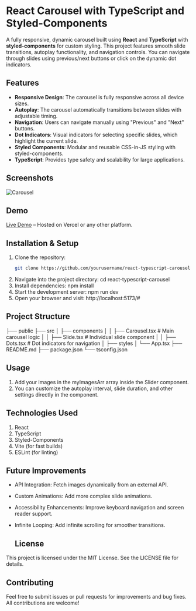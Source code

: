 # React Carousel with TypeScript and Styled-Components

A fully responsive, dynamic carousel built using **React** and **TypeScript** with **styled-components** for custom styling. This project features smooth slide transitions, autoplay functionality, and navigation controls. You can navigate through slides using previous/next buttons or click on the dynamic dot indicators.

## Features
- **Responsive Design**: The carousel is fully responsive across all device sizes.
- **Autoplay**: The carousel automatically transitions between slides with adjustable timing.
- **Navigation**: Users can navigate manually using "Previous" and "Next" buttons.
- **Dot Indicators**: Visual indicators for selecting specific slides, which highlight the current slide.
- **Styled Components**: Modular and reusable CSS-in-JS styling with styled-components.
- **TypeScript**: Provides type safety and scalability for large applications.

## Screenshots
![Carousel](link-to-screenshot)

## Demo
[Live Demo](link-to-live-demo) – Hosted on Vercel or any other platform.

## Installation & Setup

1. Clone the repository:
   ```bash
   git clone https://github.com/yourusername/react-typescript-carousel.git
2. Navigate into the project directory: cd react-typescript-carousel
3. Install dependencies: npm install
4. Start the development server: npm run dev
5. Open your browser and visit: http://localhost:5173/#

## Project Structure

├── public
├── src
│   ├── components
│   │   ├── Carousel.tsx        # Main carousel logic
│   │   ├── Slide.tsx           # Individual slide component
│   │   ├── Dots.tsx            # Dot indicators for navigation
│   ├── styles
│   └── App.tsx
├── README.md
├── package.json
└── tsconfig.json

## Usage
1. Add your images in the myImagesArr array inside the Slider component.
2. You can customize the autoplay interval, slide duration, and other settings directly in the component.

## Technologies Used

1. React
2. TypeScript
3. Styled-Components
4. Vite (for fast builds)
5. ESLint (for linting)

## Future Improvements
- API Integration: Fetch images dynamically from an external API.
- Custom Animations: Add more complex slide animations.
- Accessibility Enhancements: Improve keyboard navigation and screen reader support.
- Infinite Looping: Add infinite scrolling for smoother transitions.

  ## License
This project is licensed under the MIT License. See the LICENSE file for details.

## Contributing
Feel free to submit issues or pull requests for improvements and bug fixes. All contributions are welcome!
